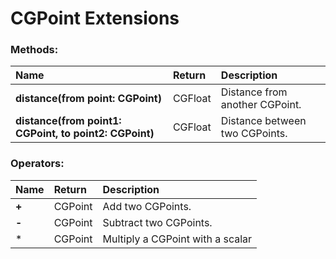 # CGPoint Extensions

### Methods:
|Name | Return | Description |
|:--- | :--- | :--- |
|**distance(from point: CGPoint)**| CGFloat | Distance from another CGPoint. |
|**distance(from point1: CGPoint, to point2: CGPoint)**| CGFloat | Distance between two CGPoints. |


### Operators:
|Name | Return | Description |
|:--- | :--- | :--- |
|**+**| CGPoint | Add two CGPoints. |
|**-**| CGPoint | Subtract two CGPoints. |
|*| CGPoint | Multiply a CGPoint with a scalar |
